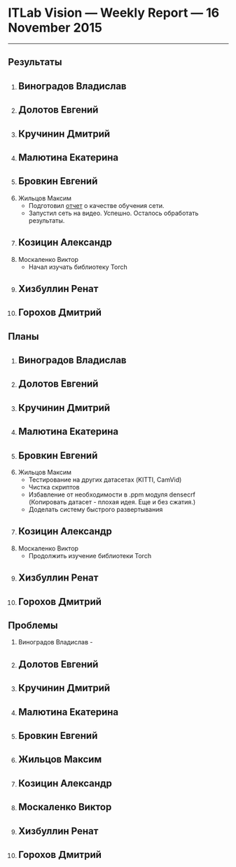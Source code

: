 # ITLab Vision — Weekly Report — 16 November 2015

----------------

## Результаты

  1. Виноградов Владислав
     - 
  1. Долотов Евгений
     -
  1. Кручинин Дмитрий
     -
  1. Малютина Екатерина
     -
  1. Бровкин Евгений
     -
  1. Жильцов Максим
     - Подготовил [отчет](deeplab_results.md) о качестве обучения сети.
     - Запустил сеть на видео. Успешно. Осталось обработать результаты.
  1. Козицин Александр
     -
  1. Москаленко Виктор
     - Начал изучать библиотеку Torch
  1. Хизбуллин Ренат
     -
  1. Горохов Дмитрий
     -

## Планы

  1. Виноградов Владислав
     -
  1. Долотов Евгений
     -
  1. Кручинин Дмитрий
     -
  1. Малютина Екатерина
     -
  1. Бровкин Евгений
     -
  1. Жильцов Максим
     - Тестирование на других датасетах (KITTI, CamVid)
     - Чистка скриптов
     - Избавление от необходимости в .ppm модуля densecrf (Копировать датасет - плохая идея. Еще и без сжатия.)
     - Доделать систему быстрого развертывания
  1. Козицин Александр
     -
  1. Москаленко Виктор
     - Продолжить изучение библиотеки Torch
  1. Хизбуллин Ренат
     -
  1. Горохов Дмитрий
     -

## Проблемы
   1. Виноградов Владислав
     -
  1. Долотов Евгений
     -
  1. Кручинин Дмитрий
     -
  1. Малютина Екатерина
     -
  1. Бровкин Евгений
     -
  1. Жильцов Максим
     -
  1. Козицин Александр
     -
  1. Москаленко Виктор
     -
  1. Хизбуллин Ренат
     -
  1. Горохов Дмитрий
     -
